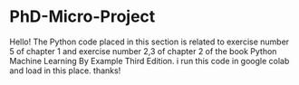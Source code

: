 # PhD-Micro-Project
Hello!
The Python code placed in this section is related to exercise number 5 of chapter 1 and exercise number 2,3 of chapter 2 of the book Python Machine Learning By Example Third Edition.
i run this code in google colab and load in this place.
thanks!
